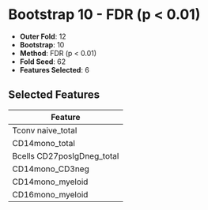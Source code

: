# Bootstrap 10 - FDR (p < 0.01)

- **Outer Fold**: 12
- **Bootstrap**: 10
- **Method**: FDR (p < 0.01)
- **Fold Seed**: 62
- **Features Selected**: 6

## Selected Features

| Feature |
|---------|
| Tconv naive_total |
| CD14mono_total |
| Bcells CD27posIgDneg_total |
| CD14mono_CD3neg |
| CD14mono_myeloid |
| CD16mono_myeloid |
